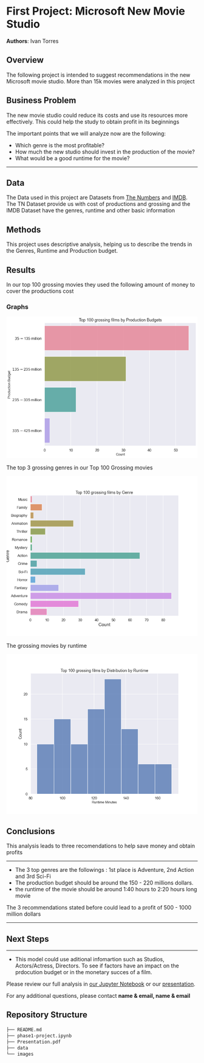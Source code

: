 # First Project: Microsoft New Movie Studio

**Authors**: Ivan Torres

## Overview

The following project is intended to suggest recommendations in the new Microsoft movie studio. More than 15k movies were analyzed in this project

## Business Problem

The new movie studio could reduce its costs and use its resources more effectively. This could help the study to obtain profit in its beginnings

The important points that we will analyze now are the following:
* Which genre is the most profitable?
* How much the new studio should invest in the production of the movie?
* What would be a good runtime for the movie?
***

## Data

The Data used in this project are Datasets from [The Numbers](https://www.the-numbers.com) and [IMDB](https://www.imdb.com). 
The TN Dataset provide us with cost of productions and grossing and the IMDB Dataset have the genres, runtime and other basic information

## Methods

This project uses descriptive analysis, helping us to describe the trends in the Genres, Runtime and Production budget.

## Results

In our top 100 grossing movies they used the following amount of money to cover the productions cost



### Graphs
![grossing_films_by_productions](./images/grossing_films_by_productions.png)

The top 3 grossing genres in our Top 100 Grossing movies

![grossing_films_by_genre](./images/grossing_films_by_genre.png)

The grossing movies by runtime

![grossing_films_by_runtime](./images/grossing_films_by_runtime.png)

## Conclusions
This analysis leads to three recomendations to help save money and obtain profits

***

* The 3 top genres are the followings : 1st place is Adventure, 2nd Action and 3rd Sci-Fi
* The production budget should be around the 150 - 220 millions dollars.
* the runtime of the movie should be around 1:40 hours to 2:20 hours long movie

The 3 recommendations stated before could lead to a profit of 500 - 1000 million dollars
***

## Next Steps

***
* This model could use aditional infomartion such as Studios, Actors/Actress, Directors. To see if factors have an impact on the prdocution budget or in the monetary succes of a film.

Please review our full analysis in [our Jupyter Notebook](./dsc-phase1-project-template.ipynb) or our [presentation](./DS_Project_Presentation.pdf).

For any additional questions, please contact **name & email, name & email**

## Repository Structure

```
├── README.md                         
├── phase1-project.ipynb  
├── Presentation.pdf        
├── data                                
└── images                             
```
